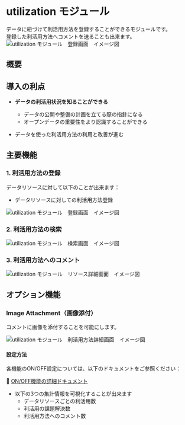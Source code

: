# utilization モジュール

データに紐づけて利活用方法を登録することができるモジュールです。  
登録した利活用方法へコメントを送ることも出来ます。
 ![utilization モジュール　登録画面　イメージ図](../assets/register_utilization_image.jpg) 
## 概要

## 導入の利点

* **データの利活用状況を知ることができる**
  * データの公開や整備の計画を立てる際の指針になる
  * オープンデータの重要性をより認識することができる

* データを使った利活用方法の利用と改善が進む

## 主要機能
  ### 1. 利活用方法の登録
  データリソースに対して以下のことが出来ます：
 * データリソースに対しての利活用方法登録
   
 ![utilization モジュール　登録画面　イメージ図](../assets/register_utilization_image.jpg)


  ### 2. 利活用方法の検索
  
 ![utilization モジュール　検索画面　イメージ図](../assets/search_utilization_image.jpg)  
  
  ### 3. 利活用方法へのコメント
  
 ![utilization モジュール　リソース詳細画面　イメージ図](../assets/utilization_comment_image.jpg)

 ## オプション機能

 ### Image Attachment（画像添付）

コメントに画像を添付することを可能にします。

![utilization モジュール　利活用方法詳細画面　イメージ図](../assets/utilizations_image.jpg)  


#### 設定方法

各機能のON/OFF設定については、以下のドキュメントをご参照ください：

📖 [ON/OFF機能の詳細ドキュメント](./switch_function.md)





* 以下の3つの集計情報を可視化することが出来ます
  * データリソースごとの利活用数
  * 利活用の課題解決数
  * 利活用方法へのコメント数
